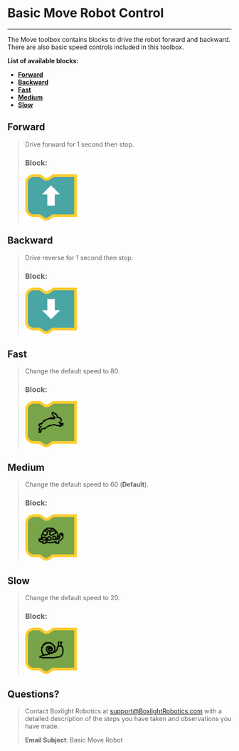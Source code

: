 # **Basic Move Robot Control**
-----
The Move toolbox contains blocks to drive the robot forward and backward. There are also basic speed controls included in this toolbox.

**List of available blocks:**  

* [**Forward**](Basic_Move-Robot.md#forward)
* [**Backward**](Basic_Move-Robot.md#backward)
* [**Fast**](Basic_Move-Robot.md#fast)
* [**Medium**](Basic_Move-Robot.md#medium)
* [**Slow**](Basic_Move-Robot.md#slow)

## **Forward**
>Drive forward for 1 second then stop.
>
>### Block:
>
>![](img/Basic_Blocks/Move/Forward.PNG)

## **Backward**
>Drive reverse for 1 second then stop.
>
>### Block:
>
>![](img/Basic_Blocks/Move/Backward.PNG)

## **Fast**
>Change the default speed to 80.
>
>### Block:
>
>![](img/Basic_Blocks/Move/Fast.PNG)

## **Medium**
>Change the default speed to 60 (**Default**).
>
>### Block:
>
>![](img/Basic_Blocks/Move/Medium.PNG)

## **Slow**
>Change the default speed to 20.
>
>### Block:
>
>![](img/Basic_Blocks/Move/Slow.PNG)

## **Questions?**
>Contact Boxlight Robotics at [support@BoxlightRobotics.com](mailto:support@BoxlightRobotics.com) with a detailed description of the steps you have taken and observations you have made.
>
>**Email Subject**: Basic Move Robot